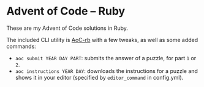 # Advent of Code – Ruby

These are my Advent of Code solutions in Ruby.

The included CLI utility is [AoC-rb](https://github.com/Keirua/aoc-cli) with a few tweaks, as well as some added commands:


- `aoc submit YEAR DAY PART`: submits the answer of a puzzle, for part `1` or `2`.
- `aoc instructions YEAR DAY`: downloads the instructions for a puzzle and shows it in your editor (specified by `editor_command` in config.yml).
